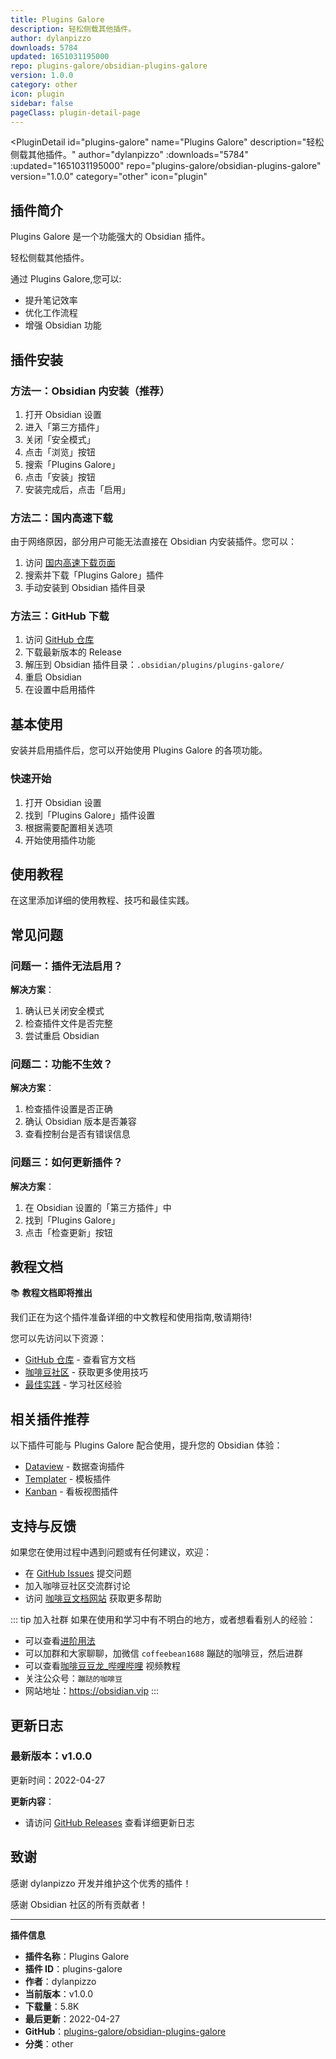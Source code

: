```yaml
---
title: Plugins Galore
description: 轻松侧载其他插件。
author: dylanpizzo
downloads: 5784
updated: 1651031195000
repo: plugins-galore/obsidian-plugins-galore
version: 1.0.0
category: other
icon: plugin
sidebar: false
pageClass: plugin-detail-page
---
```


<PluginDetail
  id="plugins-galore"
  name="Plugins Galore"
  description="轻松侧载其他插件。"
  author="dylanpizzo"
  :downloads="5784"
  :updated="1651031195000"
  repo="plugins-galore/obsidian-plugins-galore"
  version="1.0.0"
  category="other"
  icon="plugin"
>

<!-- AUTO_GENERATED_START -->
## 插件简介

Plugins Galore 是一个功能强大的 Obsidian 插件。

轻松侧载其他插件。

通过 Plugins Galore,您可以:

- 提升笔记效率
- 优化工作流程
- 增强 Obsidian 功能

<!-- AUTO_GENERATED_END -->

<!-- AUTO_GENERATED_START -->
## 插件安装

### 方法一：Obsidian 内安装（推荐）

1. 打开 Obsidian 设置
2. 进入「第三方插件」
3. 关闭「安全模式」
4. 点击「浏览」按钮
5. 搜索「Plugins Galore」
6. 点击「安装」按钮
7. 安装完成后，点击「启用」

### 方法二：国内高速下载

由于网络原因，部分用户可能无法直接在 Obsidian 内安装插件。您可以：

1. 访问 [国内高速下载页面](/zh/documentation/obsidian-plugins-download.html)
2. 搜索并下载「Plugins Galore」插件
3. 手动安装到 Obsidian 插件目录

### 方法三：GitHub 下载

1. 访问 [GitHub 仓库](https://github.com/plugins-galore/obsidian-plugins-galore)
2. 下载最新版本的 Release
3. 解压到 Obsidian 插件目录：`.obsidian/plugins/plugins-galore/`
4. 重启 Obsidian
5. 在设置中启用插件

## 基本使用

安装并启用插件后，您可以开始使用 Plugins Galore 的各项功能。

### 快速开始

1. 打开 Obsidian 设置
2. 找到「Plugins Galore」插件设置
3. 根据需要配置相关选项
4. 开始使用插件功能

<!-- AUTO_GENERATED_END -->

<!-- CUSTOM_CONTENT_START:tutorial -->
## 使用教程

在这里添加详细的使用教程、技巧和最佳实践。

<!-- CUSTOM_CONTENT_END:tutorial -->

<!-- SHARED_CONTENT_START -->
## 常见问题

### 问题一：插件无法启用？

**解决方案**：
1. 确认已关闭安全模式
2. 检查插件文件是否完整
3. 尝试重启 Obsidian

### 问题二：功能不生效？

**解决方案**：
1. 检查插件设置是否正确
2. 确认 Obsidian 版本是否兼容
3. 查看控制台是否有错误信息

### 问题三：如何更新插件？

**解决方案**：
1. 在 Obsidian 设置的「第三方插件」中
2. 找到「Plugins Galore」
3. 点击「检查更新」按钮

## 教程文档

📚 **教程文档即将推出**

我们正在为这个插件准备详细的中文教程和使用指南,敬请期待!

您可以先访问以下资源：
- [GitHub 仓库](https://github.com/plugins-galore/obsidian-plugins-galore) - 查看官方文档
- [咖啡豆社区](/zh/bases/) - 获取更多使用技巧
- [最佳实践](/zh/best-practices/) - 学习社区经验

## 相关插件推荐

以下插件可能与 Plugins Galore 配合使用，提升您的 Obsidian 体验：

- [Dataview](/zh/plugins/dataview.html) - 数据查询插件
- [Templater](/zh/plugins/templater-obsidian.html) - 模板插件
- [Kanban](/zh/plugins/obsidian-kanban.html) - 看板视图插件

## 支持与反馈

如果您在使用过程中遇到问题或有任何建议，欢迎：

- 在 [GitHub Issues](https://github.com/plugins-galore/obsidian-plugins-galore/issues) 提交问题
- 加入咖啡豆社区交流群讨论
- 访问 [咖啡豆文档网站](https://obsidian.vip) 获取更多帮助

::: tip 加入社群
如果在使用和学习中有不明白的地方，或者想看看别人的经验：
- 可以查看[进阶用法](/zh/advanced)
- 可以加群和大家聊聊，加微信 `coffeebean1688` 蹦跶的咖啡豆，然后进群
- 可以查看[咖啡豆豆龙_哔哩哔哩](https://space.bilibili.com/618777356) 视频教程
- 关注公众号：`蹦跶的咖啡豆`
- 网站地址：https://obsidian.vip
:::
<!-- SHARED_CONTENT_END -->

<!-- AUTO_GENERATED_START -->
## 更新日志

### 最新版本：v1.0.0

更新时间：2022-04-27

**更新内容**：
- 请访问 [GitHub Releases](https://github.com/plugins-galore/obsidian-plugins-galore/releases) 查看详细更新日志

## 致谢

感谢 dylanpizzo 开发并维护这个优秀的插件！

感谢 Obsidian 社区的所有贡献者！

---

**插件信息**
- **插件名称**：Plugins Galore
- **插件 ID**：plugins-galore
- **作者**：dylanpizzo
- **当前版本**：v1.0.0
- **下载量**：5.8K
- **最后更新**：2022-04-27
- **GitHub**：[plugins-galore/obsidian-plugins-galore](https://github.com/plugins-galore/obsidian-plugins-galore)
- **分类**：other
<!-- AUTO_GENERATED_END -->

</PluginDetail>

